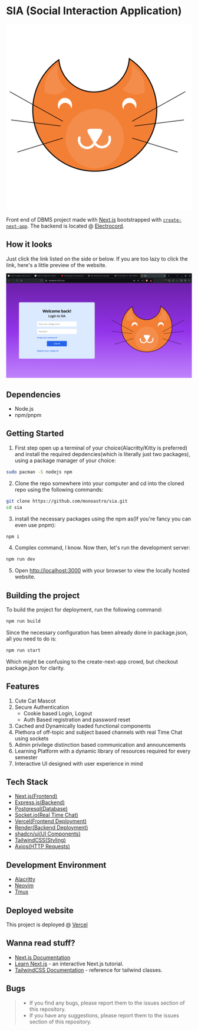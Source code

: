 # SIA (Social Interaction Application)
<p align="center">
    <img 
    src="public/static/emma.svg"
    alt="Emma" 
    />
</p>

Front end of DBMS project made with [Next.js](https://nextjs.org/) bootstrapped with [`create-next-app`](https://github.com/vercel/next.js/tree/canary/packages/create-next-app).
The backend is located @ [Electrocord](https://github.com/whoisdinanath/electrocord).

## How it looks
Just click the link listed on the side or below. If you are too lazy to click the link, here's a little preview of the website.

![loginPage](public/loginPage.png)

## Dependencies
- Node.js
- npm/pnpm

## Getting Started
1. First step open up a terminal of your choice(Alacritty/Kitty is preferred) and install the required depdencies(which is literally just two packages), using a package manager of your choice:
```bash
sudo pacman -S nodejs npm
```
2. Clone the repo somewhere into your computer and cd into the cloned repo using the following commands:
```bash
git clone https://github.com/monoastro/sia.git
cd sia
```
3. install the necessary packages using the npm as(If you're fancy you can even use pnpm):
```bash
npm i
```
4. Complex command, I know. Now then, let's run the development server:
```bash
npm run dev
```
5. Open [http://localhost:3000](http://localhost:3000) with your browser to view the locally hosted website.


## Building the project
To build the project for deployment, run the following command:
```bash
npm run build
```
Since the necessary configuration has been already done in package.json, all you need to do is:
```bash
npm run start
```
Which might be confusing to the create-next-app crowd, but checkout package.json for clarity.

## Features
1. Cute Cat Mascot
2. Secure Authentication
    * Cookie based Login, Logout
    * Auth Based registration and password reset
3. Cached and Dynamically loaded functional components
4. Plethora of off-topic and subject based channels with real Time Chat using sockets
5. Admin privilege distinction based communication and announcements
6. Learning Platform with a dynamic library of resources required for every semester
7. Interactive UI designed with user experience in mind

## Tech Stack
* [Next.js(Frontend)](https://nextjs.org/)
* [Express.js(Backend)](https://expressjs.com/)
* [Postgresql(Database)](https://www.postgresql.org/)
* [Socket.io(Real Time Chat)](https://socket.io/)
* [Vercel(Frontend Deployment)](https://vercel.com/)
* [Render(Backend Deployment)](https://render.com/)
* [shadcn/ui(UI Components)](https://ui.shadcn.com/docs/components/)
* [TailwindCSS(Styling)](https://tailwindcss.com/)
* [Axios(HTTP Requests)](https://devdocs.io/axios/api_intro)

## Development Environment
* [Alacritty]( https://alacritty.org/ )
* [Neovim]( https://neovim.io/ )
* [Tmux](https://github.com/tmux/tmux/wiki)

## Deployed website
This project is deployed @ [Vercel](https://sia-electrocord.vercel.app/)

## Wanna read stuff?
- [Next.js Documentation](https://nextjs.org/docs)
- [Learn Next.js](https://nextjs.org/learn) - an interactive Next.js tutorial.
- [TailwindCSS Documentation](https://tailwindcss.com/docs) - reference for tailwind classes.


## Bugs
> - If you find any bugs, please report them to the issues section of this repository.
> - If you have any suggestions, please report them to the issues section of this repository.
